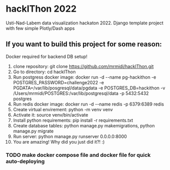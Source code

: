 # hackIThon 2022
Usti-Nad-Labem data visualization hackaton 2022. Django template project with few simple Plotly/Dash apps

## If you want to build this project for some reason:
Docker required for backend DB setup!

1. clone repository: git clone https://github.com/mrmidi/hackIThon.git
2. Go to directory: cd hackIThon
3. Run postgress docker image: docker run -d --name pg-hackithon -e POSTGRES_PASSWORD=challenge2022 -e PGDATA=/var/lib/posgresql/data/pgdata -e POSTGRES_DB=hackithon -v /Users/mrmidi/POSTGRES:/var/lib/postgresql/data -p 5432:5432 postgres
4. Run redis docker image: docker run -d --name redis -p 6379:6389 redis
5. Create virtual envirement: python -m venv venv
6. Activate it: source venv/bin/activate
7. Install python requirements: pip install -r requirements.txt
8. Create database tables: python manage.py makemigrations, python manage.py migrate
9. Run server: python manage.py runserver 0.0.0.0:8000
10. You are amazing! Why did you just did it?! :)

### TODO make docker compose file and docker file for quick auto-deploying
